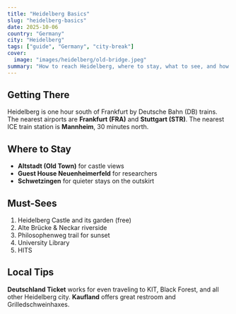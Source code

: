 ```yaml
---
title: "Heidelberg Basics"
slug: "heidelberg-basics"
date: 2025-10-06
country: "Germany"
city: "Heidelberg"
tags: ["guide", "Germany", "city-break"]
cover:
  image: "images/heidelberg/old-bridge.jpeg"
summary: "How to reach Heidelberg, where to stay, what to see, and how to enjoy its romantic river views."
---
```


## Getting There
Heidelberg is one hour south of Frankfurt by Deutsche Bahn (DB) trains. The nearest airports are **Frankfurt (FRA)** and **Stuttgart (STR)**. The nearest ICE train station is **Mannheim**, 30 minutes north.

## Where to Stay
- **Altstadt (Old Town)** for castle views  
- **Guest House Neuenheimerfeld** for researchers  
- **Schwetzingen** for quieter stays on the outskirt

## Must-Sees
1. Heidelberg Castle and its garden (free)  
2. Alte Brücke & Neckar riverside  
3. Philosophenweg trail for sunset  
4. University Library
5. HITS

## Local Tips
**Deutschland Ticket** works for even traveling to KIT, Black Forest, and all other Heidelberg city. **Kaufland** offers great restroom and Grilledschweinhaxes.
